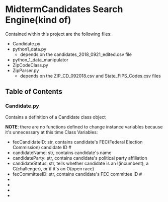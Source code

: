 # MidtermCandidates Search Engine(kind of)
Contained within this project are the following files:
  * Candidate.py
  * python1_data.py
    * depends on the candidates_2018_0921_edited.csv file
  * python_1_data_manipulator
  * ZipCodeClass.py
  * ZipParser.py
    * depends on the ZIP_CD_092018.csv and State_FIPS_Codes.csv files

## Table of Contents
### Candidate.py
Contains a definition of a Candidate class object

__NOTE__: there are no functions defined to change instance variables 
because it's unnecessary at this time
Class Variables:
* fecCandidateID: str, contains candidate's FEC(Federal Election Commission) candidate ID #
* candidateName: str, contains candidate's name
* candidateParty: str, contains candidate's political party affiliation
* candidateStatus: str, tells whether candidate is an I(incumbent), a C(challenger), or if it's an O(open race)
* fecCommitteeID: str, contains candidate's FEC committee ID #
* 
*
*
*

